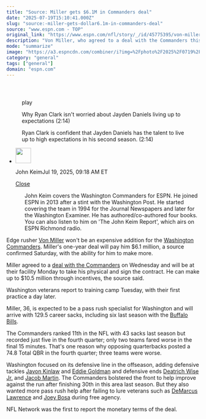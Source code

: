 ```yaml
---
title: "Source: Miller gets $6.1M in Commanders deal"
date: "2025-07-19T15:10:41.000Z"
slug: "source:-miller-gets-dollar6.1m-in-commanders-deal"
source: "www.espn.com - TOP"
original_link: "https://www.espn.com/nfl/story/_/id/45775395/von-miller-earn-105m-1-year-commanders-deal"
description: "Von Miller, who agreed to a deal with the Commanders this week, will earn $6.1 million and can make up to $10.5 million through incentives, a source confirmed to ESPN."
mode: "summarize"
image: "https://a3.espncdn.com/combiner/i?img=%2Fphoto%2F2025%2F0719%2Fr1520946_1296x729_16%2D9.jpg"
category: "general"
tags: ["general"]
domain: "espn.com"
---
```

<div id="readability-page-1" class="page"><section id="article-feed" data-behavior="author_overlay article_header_news_feed_item_meta article_legal_footer"><article data-id="45775395" data-behavior="story_scroll story_progress" data-src="/nfl/story/_/id/45775395/von-miller-earn-105m-1-year-commanders-deal"><div><header></header><figure data-video="watch,640,360,45769048" data-cerebro-id="687a627437ed595fcc61715d" data-title="Why Ryan Clark isn't worried about Jayden Daniels living up to expectations" data-source="espn" data-contributing-partner="wsc"><div><picture><source srcset="https://a.espncdn.com/combiner/i?img=%2Fmedia%2Fmotion%2F2025%2F0718%2Fb2dbba4bd26c4a3584838ab6fde944df710%2Fb2dbba4bd26c4a3584838ab6fde944df710.jpg&amp;w=943&amp;h=530&amp;cquality=80&amp;format=jpg" media="(min-width: 376px)"><source srcset="https://a.espncdn.com/combiner/i?img=%2Fmedia%2Fmotion%2F2025%2F0718%2Fb2dbba4bd26c4a3584838ab6fde944df710%2Fb2dbba4bd26c4a3584838ab6fde944df710.jpg&amp;w=375&amp;cquality=80, https://a.espncdn.com/combiner/i?img=%2Fmedia%2Fmotion%2F2025%2F0718%2Fb2dbba4bd26c4a3584838ab6fde944df710%2Fb2dbba4bd26c4a3584838ab6fde944df710.jpg&amp;w=750&amp;cquality=40&amp;format=jpg 2x" media="(max-width: 375px)"></picture><p><span data-id="45769048">play</span></p></div><figcaption><div><p><span>Why Ryan Clark isn't worried about Jayden Daniels living up to expectations (2:14)</span></p><p>Ryan Clark is confident that Jayden Daniels has the talent to live up to high expectations in his second season. (2:14)</p></div></figcaption></figure><div><div><ul><li><p><img src="https://a.espncdn.com/combiner/i?img=/i/columnists/full/keim_john.png&amp;h=80&amp;w=80&amp;scale=crop" alt="" width="40" height="40"></p><p>John Keim<span>Jul 19, 2025, 09:18 AM ET</span></p><div><p><a href="#">Close</a></p><ul>John Keim covers the Washington Commanders for ESPN. He joined ESPN in 2013 after a stint with the Washington Post. He started covering the team in 1994 for the Journal Newspapers and later for the Washington Examiner. He has authored/co-authored four books. You can also listen to him on 'The John Keim Report', which airs on ESPN Richmond radio.</ul></div></li></ul></div><p>Edge rusher <a data-player-guid="cb2f0b03-ac0e-cf36-34c0-e590898cab6c" href="https://www.espn.com/nfl/player/_/id/13976/von-miller">Von Miller</a> won't be an expensive addition for the <a data-clubhouse-guid="fbeaf73e-6d6c-cca4-0809-713d9d741f90" href="https://www.espn.com/nfl/team/_/name/wsh/washington-commanders">Washington Commanders</a>. Miller's one-year deal will pay him $6.1 million, a source confirmed Saturday, with the ability for him to make more.</p><p>Miller agreed to a <a href="https://www.espn.com/nfl/story/_/id/45758874/von-miller-join-commanders-one-year-deal-source-says">deal with the Commanders</a> on Wednesday and will be at their facility Monday to take his physical and sign the contract. He can make up to $10.5 million through incentives, the source said.</p><p>Washington veterans report to training camp Tuesday, with their first practice a day later.</p><p>Miller, 36, is expected to be a pass rush specialist for Washington and will arrive with 129.5 career sacks, including six last season with the <a href="https://www.espn.com/nfl/team/_/name/buf/buffalo-bills">Buffalo Bills</a>.</p><p>The Commanders ranked 11th in the NFL with 43 sacks last season but recorded just five in the fourth quarter; only two teams fared worse in the final 15 minutes. That's one reason why opposing quarterbacks posted a 74.8 Total QBR in the fourth quarter; three teams were worse.</p><p>Washington focused on its defensive line in the offseason, adding defensive tackles <a data-player-guid="3c1b9124-32f5-acb0-ffd6-c382b764638d" href="https://www.espn.com/nfl/player/_/id/4259491/javon-kinlaw">Javon Kinlaw</a> and <a data-player-guid="a3da6dba-c7c7-d8b9-f51a-7ad7bd7adf65" href="https://www.espn.com/nfl/player/_/id/2969924/eddie-goldman">Eddie Goldman</a> and defensive ends <a data-player-guid="c5ed5de0-97cc-6021-98cd-edfb242b2068" href="https://www.espn.com/nfl/player/_/id/2980080/deatrich-wise-jr">Deatrich Wise Jr.</a> and <a data-player-guid="46ccd78f-f00d-eaec-7d39-08ee6bad72a5" href="https://www.espn.com/nfl/player/_/id/3138764/jacob-martin">Jacob Martin</a>. The Commanders bolstered the front to help improve against the run after finishing 30th in this area last season. But they also wanted more pass rush help after failing to lure veterans such as <a data-player-guid="d261b9e9-4068-8758-68d7-9661bf985195" href="https://www.espn.com/nfl/player/_/id/16802/demarcus-lawrence">DeMarcus Lawrence</a> and <a data-player-guid="591c8883-7eb1-633e-5283-7bfbb9dbf51e" href="https://www.espn.com/nfl/player/_/id/3051389/joey-bosa">Joey Bosa</a> during free agency.</p><p>NFL Network was the first to report the monetary terms of the deal.</p>
</div></div></article></section></div>